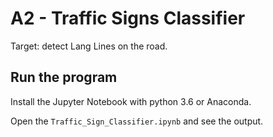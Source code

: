 # A2 - Traffic Signs Classifier

Target: detect Lang Lines on the road.

## Run the program

Install the Jupyter Notebook with python 3.6 or Anaconda.

Open the `Traffic_Sign_Classifier.ipynb` and see the output.